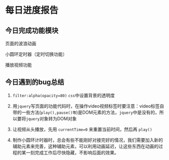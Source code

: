 # 每日进度报告

## 今日完成功能模块

页面的波浪动画

小圆环定时器（定时切换功能）

播放视频功能

## 今日遇到的bug总结

1. `filter:alpha(opacity=80)`  `css`中设置背景的透明度

2. 用`jquery`写页面的功能代码时，在操作video视频标签时要注意：video标签自带的一些方法(`play(),pause()等`)是DOM元素的方法，`jquery`中是没有的，所以要将`jquery`对象转为DOM对象

3. 让视频从头播放，先用 `currentTime=0` 来重置当前时间，然后再 `play()`

4. 制作小圆环计时器时，总会有些不能刚好对接完好的情况，我们需要加入新的辅助元素来完善，这种辅助元素，可以利用动画延迟，让这些东西在动画的过程的某一刻完成工作后尽快隐藏，不影响后面的效果。

